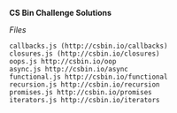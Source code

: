 **CS Bin Challenge Solutions**

*Files*

    callbacks.js (http://csbin.io/callbacks)
    closures.js (http://csbin.io/closures)
    oops.js http://csbin.io/oop
    async.js http://csbin.io/async
    functional.js http://csbin.io/functional
    recursion.js http://csbin.io/recursion
    promises.js http://csbin.io/promises
    iterators.js http://csbin.io/iterators
